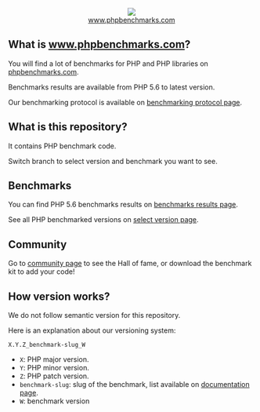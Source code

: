 <p align="center">
  <img src="http://www.phpbenchmarks.com/images/logo_github.png">
  <br>
  <a href="http://www.phpbenchmarks.com" target="_blank">www.phpbenchmarks.com</a>
</p>

## What is www.phpbenchmarks.com?

You will find a lot of benchmarks for PHP and PHP libraries on [phpbenchmarks.com](http://www.phpbenchmarks.com).

Benchmarks results are available from PHP 5.6 to latest version.

Our benchmarking protocol is available on [benchmarking protocol page](http://www.phpbenchmarks.com/en/documentation/benchmarking-protocol).

## What is this repository?

It contains PHP benchmark code.

Switch branch to select version and benchmark you want to see.

## Benchmarks

You can find PHP 5.6 benchmarks results on
[benchmarks results page](http://www.phpbenchmarks.com/en/benchmark/php/5.6).

See all PHP benchmarked versions on [select version page](http://www.phpbenchmarks.com/en/benchmark/php/version).

## Community

Go to [community page](http://www.phpbenchmarks.com/en/community) to see the Hall of fame, or download the benchmark kit to add your code!

## How version works?

We do not follow semantic version for this repository.

Here is an explanation about our versioning system:

`X.Y.Z_benchmark-slug_W`

* `X`: PHP major version.
* `Y`: PHP minor version.
* `Z`: PHP patch version.
* `benchmark-slug`: slug of the benchmark, list available on [documentation page](http://www.phpbenchmarks.com/en/documentation).
* `W`: benchmark version
